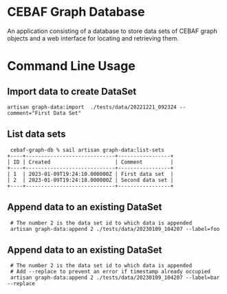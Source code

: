 
# CEBAF Graph Database

An application consisting of a database to store data sets of CEBAF graph objects and a web interface for locating and
retrieving them.



# Command Line Usage

## Import data to create DataSet

```shell
artisan graph-data:import  ./tests/data/20221221_092324 --comment="First Data Set"
```

## List data sets
```shell
 cebaf-graph-db % sail artisan graph-data:list-sets
+----+-----------------------------+-----------------+
| ID | Created                     | Comment         |
+----+-----------------------------+-----------------+
| 1  | 2023-01-09T19:24:10.000000Z | First data set  |
| 2  | 2023-01-09T19:24:18.000000Z | Second data set |
+----+-----------------------------+-----------------+
```

## Append data to an existing DataSet

```shell
 # The number 2 is the data set id to which data is appended
 artisan graph-data:append 2 ./tests/data/20230109_104207 --label=foo 
```

## Append data to an existing DataSet

```shell
 # The number 2 is the data set id to which data is appended
 # Add --replace to prevent an error if timestamp already occupied
 artisan graph-data:append 2 ./tests/data/20230109_104207 --label=bar --replace
```



